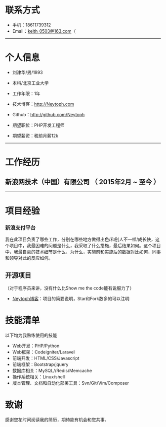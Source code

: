 
# 联系方式

- 手机：18611739312
- Email：keith_0503@163.com（

---

# 个人信息

 - 刘津华/男/1993 
 - 本科/北京工业大学
 - 工作年限：1年
 - 技术博客：http://Neytoph.com
 - Github：http://github.com/Neytoph
 
 - 期望职位：PHP开发工程师
 - 期望薪资：税前月薪12k

---

# 工作经历

## 新浪网技术（中国）有限公司 （ 2015年2月 ~ 至今 ）

---

# 项目经验

### 新浪支付平台 
我在此项目负责了哪些工作，分别在哪些地方做得出色/和别人不一样/成长快，这个项目中，我最困难的问题是什么，我采取了什么措施，最后结果如何。这个项目中，我最自豪的技术细节是什么，为什么，实施前和实施后的数据对比如何，同事和领导对此的反应如何。

## 开源项目
（对于程序员来讲，没有什么比Show me the code能有说服力了）

 - [Neytoph博客](http://github.com/Neytoph/blog)：项目的简要说明，Star和Fork数多的可以注明

# 技能清单

以下均为我熟练使用的技能

- Web开发：PHP/Python
- Web框架：Codeigniter/Laravel
- 前端开发：HTML/CSS/Javascript
- 前端框架：Bootstrap/jquery
- 数据库相关：MySQL//Redis/Memcache
- 操作系统相关：Linux/shell
- 版本管理、文档和自动化部署工具：Svn/Git/Vim/Composer

# 致谢
感谢您花时间阅读我的简历，期待能有机会和您共事。
